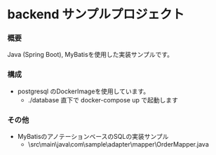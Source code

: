 # backend サンプルプロジェクト

### 概要

Java (Spring Boot), MyBatisを使用した実装サンプルです。

### 構成

- postgresql のDockerImageを使用しています。
  - ./database 直下で docker-compose up で起動します

### その他

- MyBatisのアノテーションベースのSQLの実装サンプル
  - \src\main\java\com\sample\adapter\mapper\OrderMapper.java
